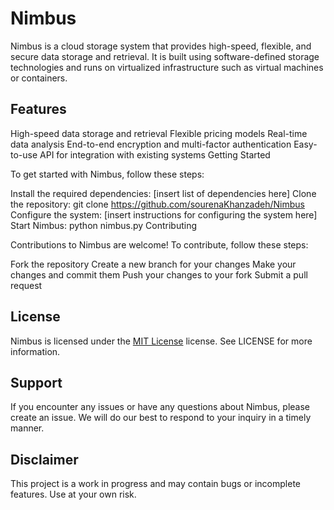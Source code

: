 # Nimbus

Nimbus is a cloud storage system that provides high-speed, flexible, and secure data storage and retrieval. It is built using software-defined storage technologies and runs on virtualized infrastructure such as virtual machines or containers.

## Features

High-speed data storage and retrieval
Flexible pricing models
Real-time data analysis
End-to-end encryption and multi-factor authentication
Easy-to-use API for integration with existing systems
Getting Started

To get started with Nimbus, follow these steps:

Install the required dependencies: [insert list of dependencies here]
Clone the repository: git clone https://github.com/sourenaKhanzadeh/Nimbus
Configure the system: [insert instructions for configuring the system here]
Start Nimbus: python nimbus.py
Contributing

Contributions to Nimbus are welcome! To contribute, follow these steps:

Fork the repository
Create a new branch for your changes
Make your changes and commit them
Push your changes to your fork
Submit a pull request

## License

Nimbus is licensed under the [MIT License](LICENSE) license. See LICENSE for more information.

## Support

If you encounter any issues or have any questions about Nimbus, please create an issue. We will do our best to respond to your inquiry in a timely manner.

## Disclaimer

This project is a work in progress and may contain bugs or incomplete features. Use at your own risk.


